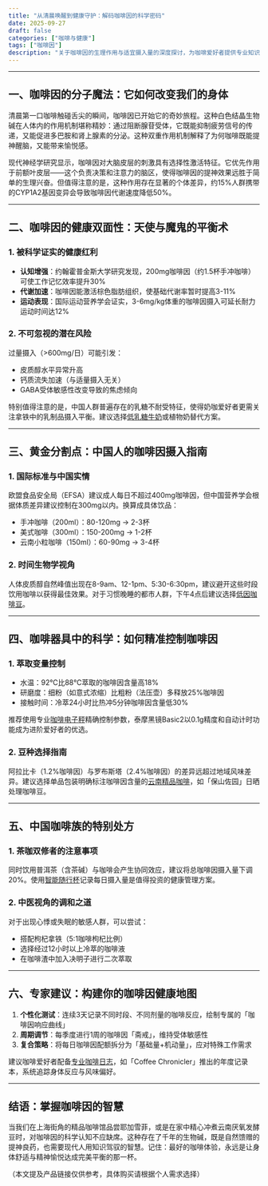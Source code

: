 ```yaml
---
title: "从清晨唤醒到健康守护：解码咖啡因的科学密码"
date: 2025-09-27
draft: false
categories: ["咖啡与健康"]
tags: ["咖啡因"]
description: "关于咖啡因的生理作用与适宜摄入量的深度探讨，为咖啡爱好者提供专业知识和实用指南。"
---
```


---

## 一、咖啡因的分子魔法：它如何改变我们的身体

清晨第一口咖啡触碰舌尖的瞬间，咖啡因已开始它的奇妙旅程。这种白色结晶生物碱在人体内的作用机制堪称精妙：通过阻断腺苷受体，它既能抑制疲劳信号的传递，又能促进多巴胺和肾上腺素的分泌。这种双重作用机制解释了为何咖啡既能提神醒脑，又能带来愉悦感。

现代神经学研究显示，咖啡因对大脑皮层的刺激具有选择性激活特征。它优先作用于前额叶皮层——这个负责决策和注意力的脑区，使得咖啡因的提神效果远胜于简单的生理兴奋。但值得注意的是，这种作用存在显著的个体差异，约15%人群携带的CYP1A2基因变异会导致咖啡因代谢速度降低50%。

---

## 二、咖啡因的健康双面性：天使与魔鬼的平衡术

### 1. 被科学证实的健康红利
- **认知增强**：约翰霍普金斯大学研究发现，200mg咖啡因（约1.5杯手冲咖啡）可使工作记忆效率提升30%
- **代谢加速**：咖啡因能激活棕色脂肪组织，使基础代谢率暂时提高3-11%
- **运动表现**：国际运动营养学会证实，3-6mg/kg体重的咖啡因摄入可延长耐力运动时间达12%

### 2. 不可忽视的潜在风险
过量摄入（>600mg/日）可能引发：
- 皮质醇水平异常升高
- 钙质流失加速（与适量摄入无关）
- GABA受体敏感性改变导致的焦虑倾向

特别值得注意的是，中国人群普遍存在的乳糖不耐受特征，使得奶咖爱好者更需关注拿铁中的乳制品摄入平衡。建议选择[低乳糖牛奶](https://www.amazon.com/s?k=%E4%BD%8E%E4%B9%B3%E7%B3%96%E7%89%9B%E5%A5%B6&tag=coffeeprism-20)或植物奶替代方案。

---

## 三、黄金分割点：中国人的咖啡因摄入指南

### 1. 国际标准与中国实情
欧盟食品安全局（EFSA）建议成人每日不超过400mg咖啡因，但中国营养学会根据体质差异建议控制在300mg以内。换算成具体饮品：
- 手冲咖啡（200ml）：80-120mg → 2-3杯
- 美式咖啡（300ml）：150-200mg → 1-2杯
- 云南小粒咖啡（150ml）：60-90mg → 3-4杯

### 2. 时间生物学视角
人体皮质醇自然峰值出现在8-9am、12-1pm、5:30-6:30pm，建议避开这些时段饮用咖啡以获得最佳效果。对于习惯晚睡的都市人群，下午4点后建议选择[低因咖啡豆](https://www.amazon.com/s?k=%E4%BD%8E%E5%9B%A0%E5%92%96%E5%95%A1%E8%B1%86&tag=coffeeprism-20)。

---

## 四、咖啡器具中的科学：如何精准控制咖啡因

### 1. 萃取变量控制
- 水温：92℃比88℃萃取的咖啡因含量高18%
- 研磨度：细粉（如意式浓缩）比粗粉（法压壶）多释放25%咖啡因
- 接触时间：冷萃24小时比热冲5分钟咖啡因含量低30%

推荐使用专业[咖啡电子秤](https://www.amazon.com/s?k=%E5%92%96%E5%95%A1%E7%94%B5%E5%AD%90%E7%A7%A4&tag=coffeeprism-20)精确控制参数，泰摩黑镜Basic2以0.1g精度和自动计时功能成为进阶爱好者的优选。

### 2. 豆种选择指南
阿拉比卡（1.2%咖啡因）与罗布斯塔（2.4%咖啡因）的差异远超过地域风味差异。建议选择单品包装明确标注咖啡因含量的[云南精品咖啡](https://www.amazon.com/s?k=%E4%BA%91%E5%8D%97%E7%B2%BE%E5%93%81%E5%92%96%E5%95%A1&tag=coffeeprism-20)，如「保山佐园」日晒处理咖啡豆。

---

## 五、中国咖啡族的特别处方

### 1. 茶咖双修者的注意事项
同时饮用普洱茶（含茶碱）与咖啡会产生协同效应，建议将总咖啡因摄入量下调20%。使用[智能随行杯](https://www.amazon.com/s?k=%E6%99%BA%E8%83%BD%E9%9A%8F%E8%A1%8C%E6%9D%AF&tag=coffeeprism-20)记录每日摄入量是值得投资的健康管理方案。

### 2. 中医视角的调和之道
对于出现心悸或失眠的敏感人群，可以尝试：
- 搭配枸杞拿铁（5:1咖啡枸杞比例）
- 选择经过12小时以上冷萃的咖啡液
- 在咖啡渣中加入决明子进行二次萃取

---

## 六、专家建议：构建你的咖啡因健康地图

1. **个性化测试**：连续3天记录不同时段、不同剂量的咖啡反应，绘制专属的「咖啡因响应曲线」
2. **周期调节**：每季度进行1周的咖啡因「斋戒」，维持受体敏感性
3. **复合策略**：将每日咖啡因配额拆分为「基础量+机动量」，应对特殊工作需求

建议咖啡爱好者配备[专业咖啡日志](https://www.amazon.com/s?k=%E4%B8%93%E4%B8%9A%E5%92%96%E5%95%A1%E6%97%A5%E5%BF%97&tag=coffeeprism-20)，如「Coffee Chronicler」推出的年度记录本，系统追踪身体反应与风味偏好。

---

## 结语：掌握咖啡因的智慧

当我们在上海街角的精品咖啡馆品尝耶加雪菲，或是在家中精心冲煮云南厌氧发酵豆时，对咖啡因的科学认知不应缺席。这种存在了千年的生物碱，既是自然馈赠的提神良药，也需要现代人用知识驾驭的智慧。记住：最好的咖啡体验，永远是让身体舒适与精神愉悦达成完美平衡的那一杯。

（本文提及产品链接仅供参考，具体购买请根据个人需求选择）